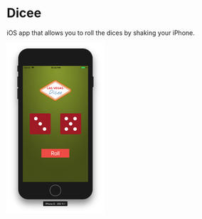 # Dicee
iOS app that allows you to roll the dices by shaking your iPhone.

![Screenshot 1](https://github.com/Constantine-k/Images/blob/master/Dicee.png)